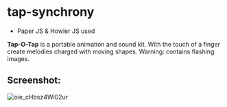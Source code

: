 # tap-synchrony 

* Paper JS & Howler JS used

**Tap-O-Tap** is a portable animation and sound kit. With the touch of a finger create melodies charged with moving shapes. Warning: contains flashing images.


## Screenshot:

![oie_cHbsz4Wi02ur](https://user-images.githubusercontent.com/55718487/90950726-1c465f00-e472-11ea-8a06-6a9ffd51c808.png)
